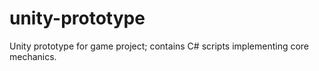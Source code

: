 # unity-prototype
Unity prototype for game project; contains C# scripts implementing core mechanics.
